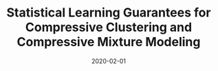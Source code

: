 ---
authors: "Rémi Gribonval, Gilles Blanchard, Nicolas Keriven, Yann Traonmilin"
title: "Statistical Learning Guarantees for Compressive Clustering and Compressive Mixture Modeling"
collection: preprint
date: 2020-02-01
venue: 'arXiv Preprint'
paperurl: 'https://arxiv.org/abs/2004.08085'
---